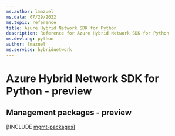 ```yaml
---
ms.author: lmazuel
ms.data: 07/29/2022
ms.topic: reference
title: Azure Hybrid Network SDK for Python
description: Reference for Azure Hybrid Network SDK for Python
ms.devlang: python
author: lmazuel
ms.service: hybridnetwork
---
```

# Azure Hybrid Network SDK for Python - preview

## Management packages - preview
[!INCLUDE [mgmt-packages](hybrid-network-mgmt-index.md)]
